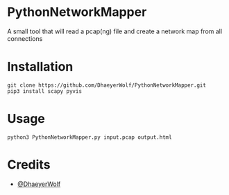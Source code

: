 # PythonNetworkMapper
 A small tool that will read a pcap(ng) file and create a network map from all connections
 
# Installation
```
git clone https://github.com/DhaeyerWolf/PythonNetworkMapper.git
pip3 install scapy pyvis
```

# Usage
```
python3 PythonNetworkMapper.py input.pcap output.html
```

# Credits
- [@DhaeyerWolf](https://twitter.com/DhaeyerWolf)